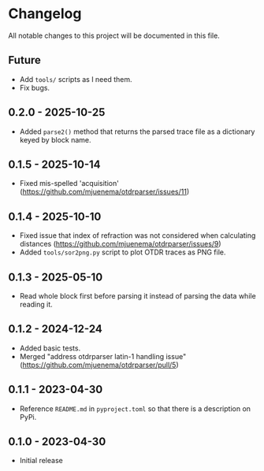 # Changelog
All notable changes to this project will be documented in this file.

## Future
* Add ``tools/`` scripts as I need them.
* Fix bugs.

## 0.2.0 - 2025-10-25
* Added ``parse2()`` method that returns the parsed trace file as a dictionary keyed by block name.

## 0.1.5 - 2025-10-14
* Fixed mis-spelled 'acquisition' (https://github.com/mjuenema/otdrparser/issues/11)

## 0.1.4 - 2025-10-10
* Fixed issue that index of refraction was not considered when calculating distances (https://github.com/mjuenema/otdrparser/issues/9)
* Added ``tools/sor2png.py`` script to plot OTDR traces as PNG file.

## 0.1.3 - 2025-05-10
* Read whole block first before parsing it instead of parsing the data while reading it.

## 0.1.2 - 2024-12-24
* Added basic tests.
* Merged "address otdrparser latin-1 handling issue" (https://github.com/mjuenema/otdrparser/pull/5)


## 0.1.1 - 2023-04-30
* Reference ``README.md`` in ``pyproject.toml`` so that there is a description on PyPi.

## 0.1.0 - 2023-04-30
* Initial release

